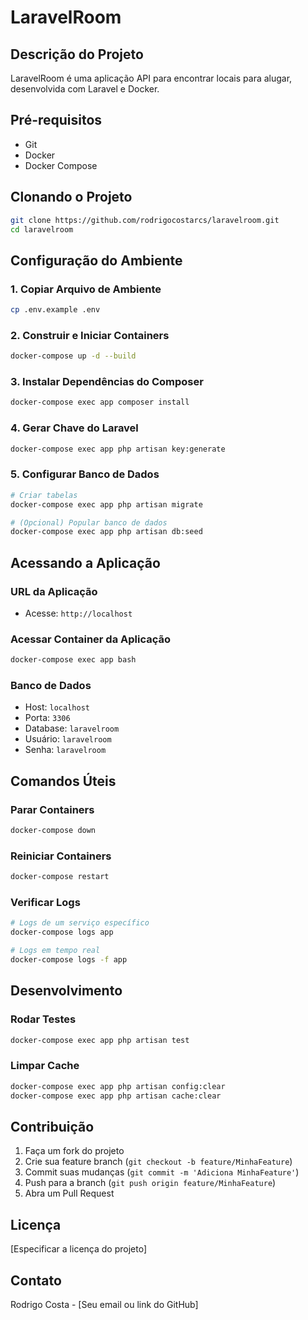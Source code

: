 # LaravelRoom

## Descrição do Projeto
LaravelRoom é uma aplicação API para encontrar locais para alugar, desenvolvida com Laravel e Docker.

## Pré-requisitos
- Git
- Docker
- Docker Compose

## Clonando o Projeto
```bash
git clone https://github.com/rodrigocostarcs/laravelroom.git
cd laravelroom
```

## Configuração do Ambiente

### 1. Copiar Arquivo de Ambiente
```bash
cp .env.example .env
```

### 2. Construir e Iniciar Containers
```bash
docker-compose up -d --build
```

### 3. Instalar Dependências do Composer
```bash
docker-compose exec app composer install
```

### 4. Gerar Chave do Laravel
```bash
docker-compose exec app php artisan key:generate
```

### 5. Configurar Banco de Dados
```bash
# Criar tabelas
docker-compose exec app php artisan migrate

# (Opcional) Popular banco de dados
docker-compose exec app php artisan db:seed
```

## Acessando a Aplicação

### URL da Aplicação
- Acesse: `http://localhost`

### Acessar Container da Aplicação
```bash
docker-compose exec app bash
```

### Banco de Dados
- Host: `localhost`
- Porta: `3306`
- Database: `laravelroom`
- Usuário: `laravelroom`
- Senha: `laravelroom`

## Comandos Úteis

### Parar Containers
```bash
docker-compose down
```

### Reiniciar Containers
```bash
docker-compose restart
```

### Verificar Logs
```bash
# Logs de um serviço específico
docker-compose logs app

# Logs em tempo real
docker-compose logs -f app
```

## Desenvolvimento

### Rodar Testes
```bash
docker-compose exec app php artisan test
```

### Limpar Cache
```bash
docker-compose exec app php artisan config:clear
docker-compose exec app php artisan cache:clear
```

## Contribuição
1. Faça um fork do projeto
2. Crie sua feature branch (`git checkout -b feature/MinhaFeature`)
3. Commit suas mudanças (`git commit -m 'Adiciona MinhaFeature'`)
4. Push para a branch (`git push origin feature/MinhaFeature`)
5. Abra um Pull Request

## Licença
[Especificar a licença do projeto]

## Contato
Rodrigo Costa - [Seu email ou link do GitHub]
